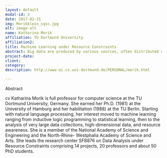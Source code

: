 ```yaml
---
layout: default
modal-id: 2
date: 2017-02-31
img: Morikklein_sqsc.jpg
alt: image-alt
name: Katharina Morik 
affiliation: TU Dortmund University
affiliation2: 
title: Machine Learning under Resource Constraints
abstract: Big data are produced by various sources, often distributed over several measuring entities. Where the sensors have restricted capabilities, the compute clusters, where the data are stored is usually very fast. In both cases, energy consumption needs to be restricted. In this talk, the interplay of data analysis at the sensors and in the cloud, together with the application of the analysis is explained. We discuss opportunities for using sophisticated models for learning spatio-temporal models. In particular, we investigate graphical models, which generate the probabilities for connected (sensor) nodes. We even approximate likelihood estimates such that they can be computed on very restricted devices.
project-date:
client:
category:
description: http://www-ai.cs.uni-dortmund.de/PERSONAL/morik.html

---
```


Abstract
 
cv Katharina Morik is full professor for computer science at the TU Dortmund University, Germany. She earned her Ph.D. (1981) at the University of Hamburg and her habilitation (1988) at the TU Berlin. Starting with natural language processing, her interest moved to machine learning ranging from inductive logic programming to statistical learning, then to the analysis of very large data collections, high-dimensional data, and resource awareness. She is a member of the National Academy of Science and Engineering and the North-Rhine- Westphalia Academy of Science and Arts. She leads the research center SFB876 on Data Analysis under Resource Constraints comprising 14 projects, 20 professors and about 50 PhD students.
